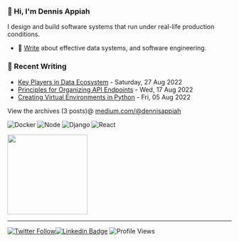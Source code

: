 ### 👋 Hi, I'm Dennis Appiah

I design and build software systems that run under real-life production conditions.

- 📝 [Write](https://medium.com/@dennisappiah) about effective data systems, and software engineering.
<!-- - 🌱 [Learning](https://github.com/dennisappiahALX/100DaysOfCode) - Currently learning Data Structures and Algorithms with Java. -->

### 📝 Recent Writing

<!-- writing starts -->
* [Key Players in Data Ecosystem](https://medium.com/@dennisappiah/key-players-in-data-ecosystem-e6dc574004b) - Saturday, 27 Aug 2022
* [Principles for Organizing API Endpoints](https://medium.com/@dennisappiah/principles-for-organizing-api-endpoints-895b6e5efe3) - Wed, 17 Aug 2022
* [Creating Virtual Environments in Python](https://medium.com/p/257ec7e7f434) - Fri, 05 Aug 2022

View the archives (3 posts)@ [medium.com/@dennisappiah](https://medium.com/@dennisappiah)

<p>
  <img alt="Docker" src="https://img.shields.io/badge/-Docker-46a2f1?style=flat-square&logo=docker&logoColor=white" />
  <img alt="Node" src="https://img.shields.io/badge/Node.js-43853D?style=flat-square&logo=node.js&logoColor=white" />
  <img alt="Django" src="https://img.shields.io/badge/Django-092E20?style=flat-square&logo=django&logoColor=white" />
  <img alt="React" src="https://img.shields.io/badge/React-20232A?style=flat-square&logo=react&logoColor=61DAFB" />
<!--    <img alt="Amazon AWS" src="https://img.shields.io/badge/Amazon_AWS-FF9900?style=flat-square&logo=amazonaws&logoColor=white" /> -->
</p>

<p>
  <img height="180px" align="center" src="https://github-readme-stats.vercel.app/api?username=dennisappiahALX&show_icons=true&hide_border&layout=compact" />
</p>

<!-- writing ends -->
---
[![Twitter Follow](https://img.shields.io/twitter/follow/dennisapiah?label=Follow&style=social)](https://twitter.com/kofi_tech)[![Linkedin Badge](https://img.shields.io/badge/-LinkedIn-0e76a8?style=flat-square&logo=Linkedin&logoColor=white)](https://www.linkedin.com/in/dennisappiah) ![Profile Views](https://gpvc.arturio.dev/dennisappiahALX) 

